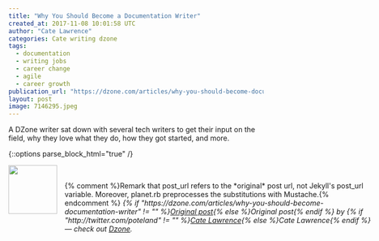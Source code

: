 ```yaml
---
title: "Why You Should Become a Documentation Writer"
created_at: 2017-11-08 10:01:58 UTC
author: "Cate Lawrence"
categories: Cate writing dzone
tags: 
  - documentation
  - writing jobs
  - career change
  - agile
  - career growth
publication_url: "https://dzone.com/articles/why-you-should-become-documentation-writer"
layout: post
image: 7146295.jpeg
---
```

A DZone writer sat down with several tech writers to get their input on the field, why they love what they do, how they got started, and more.


{::options parse_block_html="true" /}
<div class="author">
   <img src="http://www.rss-specifications.com/rss-spec-rss.gif" style="width: 96px; height: 96;">
   <span style="position: absolute; padding: 32px 15px;">{% comment %}Remark that post_url refers to the *original* post url, not Jekyll's post_url variable. Moreover, planet.rb preprocesses the substitutions with Mustache.{% endcomment %}
      <i>{% if "https://dzone.com/articles/why-you-should-become-documentation-writer" != "" %}<a href="https://dzone.com/articles/why-you-should-become-documentation-writer">Original post</a>{% else %}Original post{% endif %} by {% if "http://twitter.com/poteland" != "" %}<a href="http://twitter.com/poteland">Cate Lawrence</a>{% else %}Cate Lawrence{% endif %} &mdash; check out <a href="https://dzone.com">Dzone</a>.</i>
  </span>
</div>
